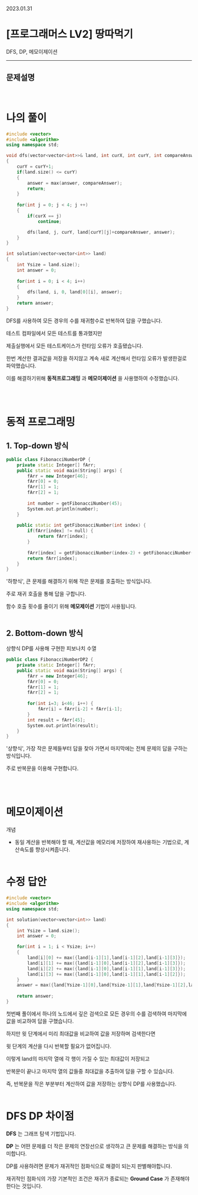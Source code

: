 
2023.01.31

# __[프로그래머스 LV2] 땅따먹기__

DFS, DP, 메모이제이션

---- 

## __문제설명__

<img src=""></img><br><br>

# __나의 풀이__

```C++
#include <vector>
#include <algorithm>
using namespace std;

void dfs(vector<vector<int>>& land, int curX, int curY, int compareAnswer,int& answer)
{
    curY = curY+1;
    if(land.size() <= curY)
    {
        answer = max(answer, compareAnswer);
        return;
    }
    
    for(int j = 0; j < 4; j ++)
    {
        if(curX == j)
            continue;

        dfs(land, j, curY, land[curY][j]+compareAnswer, answer);
    }
}

int solution(vector<vector<int>> land)
{
    int Ysize = land.size();
    int answer = 0;
    
    for(int i = 0; i < 4; i++)
    {
        dfs(land, i, 0, land[0][i], answer);
    }
    return answer;
}
```

DFS를 사용하여 모든 경우의 수를 재귀함수로 반복하여 답을 구했습니다.

테스트 컴파일에서 모든 테스트를 통과했지만

제출실행에서 모든 테스트케이스가 런타임 오류가 호출됐습니다.

한번 계산한 결과값을 저장을 하지않고 계속 새로 계산해서 런타임 오류가 발생한걸로 파악했습니다.

이를 해결하기위해 __동적프로그래밍__ 과 __메모이제이션__ 을 사용했하여 수정했습니다.

<br><br>

# __동적 프로그래밍__ 

## __1. Top-down 방식__

```c++
public class FibonacciNumberDP {
    private static Integer[] fArr; 
    public static void main(String[] args) {
        fArr = new Integer[46];
        fArr[0] = 0;
        fArr[1] = 1;
        fArr[2] = 1;
        
        int number = getFibonacciNumber(45);
        System.out.println(number);
    }
    
    public static int getFibonacciNumber(int index) {
        if(fArr[index] != null) {
            return fArr[index];
        }
        
        fArr[index] = getFibonacciNumber(index-2) + getFibonacciNumber(index-1);
        return fArr[index];
    }
}
```

'하향식', 큰 문제를 해결하기 위해 작은 문제를 호출하는 방식입니다.

주로 재귀 호출을 통해 답을 구합니다.

함수 호출 횟수를 줄이기 위해 __메모제이션__ 기법이 사용됩니다.<BR><bR>

## __2. Bottom-down 방식__


상향식 DP를 사용해 구현한 피보나치 수열
```c++
public class FibonacciNumberDP2 {
    private static Integer[] fArr; 
    public static void main(String[] args) {
        fArr = new Integer[46];
        fArr[0] = 0;
        fArr[1] = 1;
        fArr[2] = 1;
        
        for(int i=3; i<46; i++) {
            fArr[i] = fArr[i-2] + fArr[i-1];
        }
        int result = fArr[45];
        System.out.println(result);
    }
}
```

'상향식', 가장 작은 문제들부터 답을 찾아 가면서 마지막에는 전체 문제의 답을 구하는 방식입니다.

주로 반복문을 이용해 구현합니다.

<Br><br>

# __메모이제이션__

개념

* 동일 계산을 반복해야 할 때, 계산값을 메모리에 저장하여 재사용하는 기법으로, 계산속도를 향상시켜줍니다.
<BR><bR>

# __수정 답안__
```C++
#include <vector>
#include <algorithm>
using namespace std;

int solution(vector<vector<int>> land)
{
    int Ysize = land.size();
    int answer = 0;

    for(int i = 1; i < Ysize; i++)
    {
        land[i][0] += max({land[i-1][1],land[i-1][2],land[i-1][3]});
        land[i][1] += max({land[i-1][0],land[i-1][2],land[i-1][3]});
        land[i][2] += max({land[i-1][0],land[i-1][1],land[i-1][3]});
        land[i][3] += max({land[i-1][0],land[i-1][1],land[i-1][2]});
    }
    answer = max({land[Ysize-1][0],land[Ysize-1][1],land[Ysize-1][2],land[Ysize-1][3]});
    
    return answer;
}
```
첫번째 풀이에서 하나의 노드에서 깊은 검색으로 모든 경우의 수를 검색하여 마지막에 값을 비교하여 답을 구했습니다.

하지만 윗 단계에서 미리 최대값을 비교하여 값을 저장하며 검색한다면

윗 단계의 계산을 다시 반복할 필요가 없어집니다.

이렇게 land의 마지막 열에 각 행이 가질 수 있는 최대값이 저장되고

반복문이 끝나고 마지막 열의 값들중 최대값을 추출하여 답을 구할 수 있습니다.

즉, 반복문을 작은 부분부터 계산하여 값을 저장하는 상향식 DP를 사용했습니다.
<BR><BR>

# __DFS DP 차이점__

__DFS__ 는 그래프 탐색 기법입니다.

__DP__ 는 어떤 문제를 더 작은 문제의 연장선으로 생각하고 큰 문제를 해결하는 방식을 의미합니다.

DP를 사용하려면 문제가 재귀적인 점화식으로 해결이 되는지 판별해야합니다.

재귀적인 점화식의 가장 기본적인 조건은 재귀가 종료되는 __Ground Case__ 가 존재해야 한다는 것입니다.








